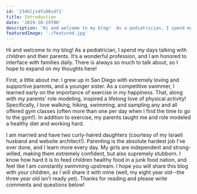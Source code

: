 ```yaml
---
id: '234kljsdfu98sdf1'
title: Introduction
date: '2019-10-29T00'
description: 'Hi and welcome to my blog!  As a pediatrician, I spend my days talking with children and their parents. It’s a wonderful profession, and I am honored to interface with families daily.  There is always so much to talk about, so I hope to expand on my thoughts here!'
featuredImage: './featured.jpg'
---
```


Hi and welcome to my blog! As a pediatrician, I spend my days talking with children and their parents. It’s a wonderful profession, and I am honored to interface with families daily. There is always so much to talk about, so I hope to expand on my thoughts here!

First, a little about me: I grew up in San Diego with extremely loving and supportive parents, and a younger sister. As a competitive swimmer, I learned early on the importance of exercise in my happiness. That, along with my parents’ role modeling, inspired a lifelong love of physical activity! Specifically, I love walking, hiking, swimming, and sampling any and all offered gym classes (often more than one per day when I find the time to go to the gym!). In addition to exercise, my parents taught me and role modeled a healthy diet and working hard.

I am married and have two curly-haired daughters (courtesy of my Israeli husband and website architect!). Parenting is the absolute hardest job I’ve ever done, and I learn more every day. My girls are independent and strong-willed, making them extremely confident, but also supremely stubborn. I know how hard it is to feed children healthy food in a junk food nation, and feel like I am constantly swimming upstream. I hope you will share this blog with your children, as I will share it with mine (well, my eight year old--the three year old isn’t ready yet). Thanks for reading and please write comments and questions below!
